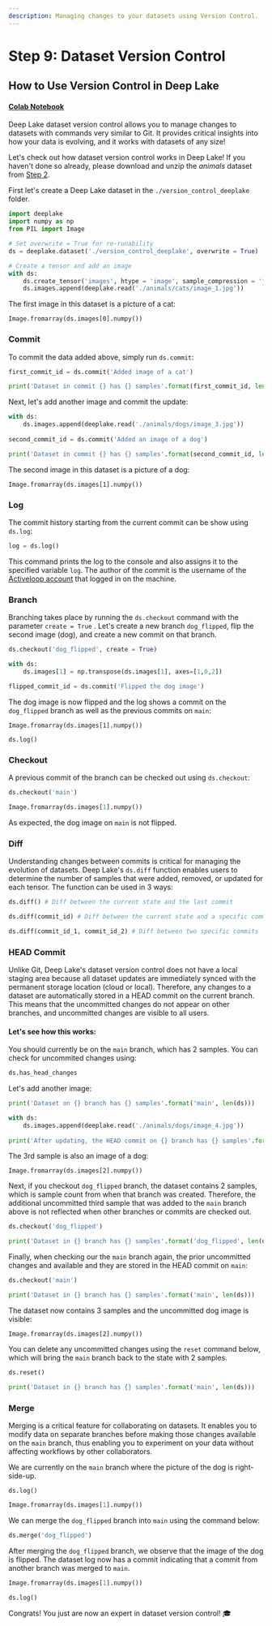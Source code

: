 ```yaml
---
description: Managing changes to your datasets using Version Control.
---
```


# Step 9: Dataset Version Control

## How to Use Version Control in Deep Lake

#### [Colab Notebook](https://colab.research.google.com/drive/1Va9cIxZpP0CbYjLZqTcMOntXPmfaeuVy?usp=sharing)

Deep Lake dataset version control allows you to manage changes to datasets with commands very similar to Git. It provides critical insights into how your data is evolving, and it works with datasets of any size!

Let's check out how dataset version control works in Deep Lake! If you haven't done so already, please download and unzip the _animals_ dataset from [Step 2](creating-datasets.md).&#x20;

First let's create a Deep Lake dataset in the `./version_control_deeplake` folder.

```python
import deeplake
import numpy as np
from PIL import Image

# Set overwrite = True for re-runability
ds = deeplake.dataset('./version_control_deeplake', overwrite = True)

# Create a tensor and add an image
with ds:
    ds.create_tensor('images', htype = 'image', sample_compression = 'jpeg')
    ds.images.append(deeplake.read('./animals/cats/image_1.jpg'))
```

The first image in this dataset is a picture of a cat:

```
Image.fromarray(ds.images[0].numpy())
```

### Commit

To commit the data added above, simply run `ds.commit`:

```python
first_commit_id = ds.commit('Added image of a cat')

print('Dataset in commit {} has {} samples'.format(first_commit_id, len(ds)))
```

Next, let's add another image and commit the update:

```python
with ds:
    ds.images.append(deeplake.read('./animals/dogs/image_3.jpg'))
    
second_commit_id = ds.commit('Added an image of a dog')

print('Dataset in commit {} has {} samples'.format(second_commit_id, len(ds)))
```

The second image in this dataset is a picture of a dog:&#x20;

```
Image.fromarray(ds.images[1].numpy())
```

### Log

The commit history starting from the current commit can be show using `ds.log`:

```python
log = ds.log()
```

This command prints the log to the console and also assigns it to the specified variable `log`. The author of the commit is the username of the [Activeloop account](using-activeloop-storage.md) that logged in on the machine.

### Branch

Branching takes place by running the `ds.checkout` command with the parameter `create = True` . Let's create a new branch `dog_flipped`, flip the second image (dog), and create a new commit on that branch.

```python
ds.checkout('dog_flipped', create = True)

with ds:
    ds.images[1] = np.transpose(ds.images[1], axes=[1,0,2])

flipped_commit_id = ds.commit('Flipped the dog image')
```

The dog image is now flipped and the log shows a commit on the `dog_flipped` branch as well as the previous commits on `main`:&#x20;

```
Image.fromarray(ds.images[1].numpy())
```

```
ds.log()
```

### Checkout

A previous commit of the branch can be checked out using `ds.checkout`:

```python
ds.checkout('main')

Image.fromarray(ds.images[1].numpy())
```

As expected, the dog image on `main` is not flipped.

### Diff

Understanding changes between commits is critical for managing the evolution of datasets. Deep Lake's `ds.diff` function enables users to determine the number of samples that were added, removed, or updated for each tensor. The function can be used in 3 ways:

```python
ds.diff() # Diff between the current state and the last commit

ds.diff(commit_id) # Diff between the current state and a specific commit

ds.diff(commit_id_1, commit_id_2) # Diff between two specific commits
```

### HEAD Commit

Unlike Git, Deep Lake's dataset version control does not have a local staging area because all dataset updates are immediately synced with the permanent storage location (cloud or local). Therefore, any changes to a dataset are automatically stored in a HEAD commit on the current branch. This means that the uncommitted changes do not appear on other branches, and uncommitted changes are visible to all users.

#### Let's see how this works:

You should currently be on the `main` branch, which has 2 samples. You can check for uncommited changes using:

```python
ds.has_head_changes
```

Let's add another image:

```python
print('Dataset on {} branch has {} samples'.format('main', len(ds)))

with ds:
    ds.images.append(deeplake.read('./animals/dogs/image_4.jpg'))
    
print('After updating, the HEAD commit on {} branch has {} samples'.format('main', len(ds)))
```

The 3rd sample is also an image of a dog:

```
Image.fromarray(ds.images[2].numpy())
```

Next, if you checkout `dog_flipped` branch, the dataset contains 2 samples, which is sample count from when that branch was created. Therefore, the additional uncommitted third sample that was added to the `main` branch above is not reflected when other branches or commits are checked out.

```python
ds.checkout('dog_flipped')

print('Dataset in {} branch has {} samples'.format('dog_flipped', len(ds)))
```

Finally, when checking our the `main` branch again, the prior uncommitted changes and available and they are stored in the HEAD commit on `main`:

```python
ds.checkout('main')

print('Dataset in {} branch has {} samples'.format('main', len(ds)))
```

The dataset now contains 3 samples and the uncommitted dog image is visible:

```
Image.fromarray(ds.images[2].numpy())
```

You can delete any uncommitted changes using the `reset` command below, which will bring the `main` branch back to the state with 2 samples.

```python
ds.reset()

print('Dataset in {} branch has {} samples'.format('main', len(ds)))
```

### Merge

Merging is a critical feature for collaborating on datasets. It enables you to modify data on separate branches before making those changes available on the `main` branch, thus enabling you to experiment on your data without affecting workflows by other collaborators.

We are currently on the `main` branch where the picture of the dog is right-side-up.

```
ds.log()
```

```python
Image.fromarray(ds.images[1].numpy())
```

We can merge the `dog_flipped` branch into `main` using the command below:

```python
ds.merge('dog_flipped')
```

After merging the `dog_flipped` branch, we observe that the image of the dog is flipped. The dataset log now has a commit indicating that a commit from another branch was merged to `main`.

```python
Image.fromarray(ds.images[1].numpy())
```

```python
ds.log()
```

Congrats! You just are now an expert in dataset version control! 🎓

